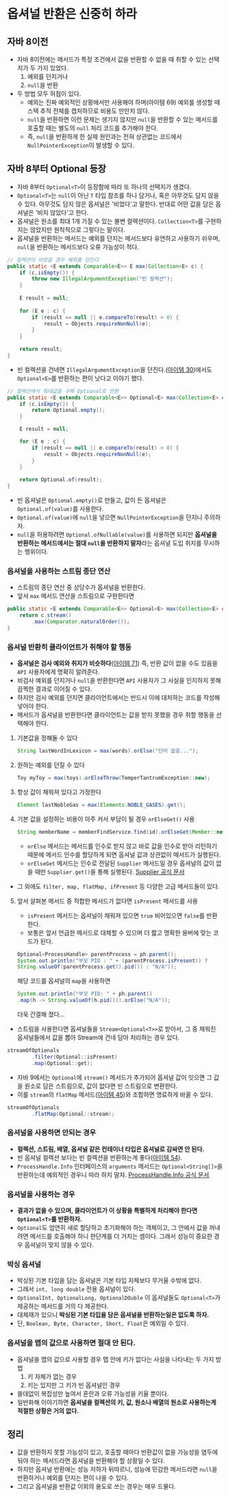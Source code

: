 # 옵셔널 반환은 신중히 하라

## 자바 8이전

* 자바 8이전에는 메서드가 특정 조건에서 값을 반환할 수 없을 때 취할 수 있는 선택지가 두 가지 있었다.
  1. 예외를 던지거나
  2. `null`을 반환
* 두 방법 모두 허점이 있다.
  * 예외는 진짜 예외적인 상황에서만 사용해야 하며(아이템 69) 예외를 생성할 때 스택 추적 전체를 캡처하므로 비용도 만만치 않다.
  * `null`을 반환하면 이런 문제는 생기지 않지만 `null`을 반환할 수 있는 메서드를 호출할 때는 별도의 `null` 처리 코드를 추가해야 한다.
  * 즉, `null`을 반환하게 한 실제 원인과는 전혀 상관없는 코드에서 `NullPointerException`이 발생할 수 있다.

## 자바 8부터 Optional 등장

* 자바 8부터 `Optional<T>`이 등장함에 따라 또 하나의 선택지가 생겼다.
* `Optional<T>`는 `null`이 아닌 `T` 타입 참조를 하나 담거나, 혹은 아무것도 담지 않을 수 있다. 아무것도 담지 않은 옵셔널은 '비었다'고 말한다.
 반대로 어떤 값을 담은 옵셔널은 '비지 않았다'고 한다.
* 옵셔널은 원소를 최대 1개 가질 수 있는 불변 컬렉션이다. `Collection<T>`를 구현하지는 않았지만 원칙적으로 그렇다는 말이다.
* 옵셔널을 반환하는 메서드는 예외를 던지는 메서드보다 유연하고 사용하기 쉬우며, `null`을 반환하는 메서드보다 오류 가능성이 적다.

```java
// 컬렉션이 비었을 경우 예외를 던진다
public static <E extends Comparable<E>> E max(Collection<E> c) {
    if (c.isEmpty()) {
        throw new IllegalArgumentException("빈 컬렉션");
    }
    
    E result = null;
    
    for (E e : c) {
        if (result == null || e.compareTo(result) > 0) {
            result = Objects.requireNonNull(e);
        }
    }
    
    return result;
}
```

* 빈 컬렉션을 건네면 `IllegalArgumentException`을 던진다.([아이템 30](https://github.com/parkhanbeen/study/blob/master/effective-java/5%EC%9E%A5/30.%EC%9D%B4%EC%99%95%EC%9D%B4%EB%A9%B4%20%EC%A0%9C%EB%84%A4%EB%A6%AD%20%EB%A9%94%EC%84%9C%EB%93%9C%EB%A1%9C%20%EB%A7%8C%EB%93%A4%EB%9D%BC.md))에서도 `Optional<E>`를 반환하는 편이 낫다고 이야기 했다.

```java
// 컬렉션에서 최대값을 구해 Optional로 반환
public static <E extends Comparable<E>> Optional<E> max(Collection<E> c) {
    if (c.isEmpty()) {
        return Optional.empty();
    }

    E result = null;

    for (E e : c) {
        if (result == null || e.compareTo(result) > 0) {
            result = Objects.requireNonNull(e);
        }
    }
    
    return Optional.of(result);
}
```

* 빈 옵셔널은 `Optional.empty()`로 만들고, 값이 든 옵셔널은 `Optional.of(value)`를 사용한다.
* `Optional.of(value)`에 `null`을 넣으면 `NullPointerException`을 던지니 주의하자.
* `null`을 허용하려면 `Optional.ofNullable(value)`를 사용하면 되지만 **옵셔널을 반환하는 메서드에서는 절대 `null`을 반환하지 말자**라는
 옵셔널 도입 취지를 무시하는 행위이다.

### 옵셔널을 사용하는 스트림 종단 연산

* 스트림의 종단 연산 중 상당수가 옵셔널을 반환한다.
* 앞서 `max` 메서드 연산을 스트림으로 구현한다면

```java
public static <E extends Comparable<E>> Optional<E> max(Collection<E> c) {
    return c.stream()
        .max(Comparator.naturalOrder());
}
```

### 옵셔널 반환히 클라이언트가 취해야 할 행동

* **옵셔널은 검사 예외와 취지가 비슷하다**([아이템 71](https://github.com/parkhanbeen/study/blob/master/effective-java/10%EC%9E%A5/71.%ED%95%84%EC%9A%94%20%EC%97%86%EB%8A%94%20%EA%B2%80%EC%82%AC%20%EC%98%88%EC%99%B8%20%EC%82%AC%EC%9A%A9%EC%9D%80%20%ED%94%BC%ED%95%98%EB%9D%BC.md)) 즉, 반환 값이 없을 수도 있음을 `API` 사용자에게 명확히 알려준다.
* 비검사 예외를 던지거나 `null`을 반환한다면 `API` 사용자가 그 사실을 인지하지 못해 끔찍한 결과로 이어질 수 있다.
* 하지만 검사 예외를 던지면 클라이언트에서는 반드시 이에 대처하는 코드를 작성해넣어야 한다.
* 메서드가 옵셔널을 반환한다면 클라이언트는 값을 받지 못했을 경우 취할 행동을 선택해야 한다.

1. 기본값을 정해둘 수 있다

    ```java
    String lastWordInLexicon = max(words).orElse("단어 없음...");
    ```

2. 원하는 예외를 던질 수 있다

    ```java
    Toy myToy = max(toys).orElseThrow(TemperTantrumException::new);
    ```
   
3. 항상 값이 채워져 있다고 가정한다

    ```java
   Element lastNobleGas = max(Elements.NOBLE_GASES).get();
    ```
   
4. 기본 값을 설정하는 비용이 아주 커서 부담이 될 경우 `orElseGet()` 사용

    ```java
   String memberName = memberFindService.find(id).orElseGet(Member::new);
    ```
   
    * `orElse` 메서드는 메서드를 인수로 받지 않고 바로 값을 인수로 받아 리턴하기 때문에 메서드 인수를 할당하게 되면 옵셔널 값과 
     상관없이 메서드가 실행된다.
    * `orElseGet` 메서드는 인수로 전달된 `Supplier` 메서드일 경우 옵셔널의 값이 없을 때만 `Supplier.get()`을 통해 실행된다.
     [Supplier<T> 공식 문서](https://docs.oracle.com/javase/8/docs/api/java/util/function/Supplier.html)

* 그 외에도 `filter, map, flatMap, ifPresent` 등 다양한 고급 메서드들이 있다.

5. 앞서 살펴본 메서드 중 적합한 메서드가 없다면 `isPresent` 메서드를 사용
    * `isPresent` 메서드는 옵셔널이 채워져 있으면 `true` 비어있으면 `false`를 반환한다.
    * 보통은 앞서 언급한 메서드로 대체할 수 있으며 더 짧고 명확한 용버에 맞는 코드가  된다.

    ```java
   Optional<ProcessHandle> parentProcess = ph.parent();
   System.out.println("부모 PID : " + (parentProcess.isPresent() ? 
   String.valueOf(parentProcess.get().pid()) : "N/A"));
    ```
   
    해당 코드를 옵셔널의 `map`을 사용하면

    ```java 
   System.out.println("부모 PID: " + ph.parent()
   .map(h -> String.valueOf(h.pid())).orElse("N/A"));
    ```

   더욱 간결해 졌다...

* 스트림을 사용한다면 옵셔널들을 `Stream<Optional<T>>`로 받아서, 그 중 채워진 옵셔널들에서 값을 뽑아 Stream<T>에 건네 담아 처리하는 경우 있다.

```java
streamOfOptionals
        .filter(Optional::isPresent)
        .map(Optional::get);
```

* 자바 9에서는 `Optional`에 `stream()` 메서드가 추가되어 옵셔널 값이 잇으면 그 값을 원소로 담은 스트림으로, 값이 없다면 빈 스트림으로 변환한다.
* 이를 `stream`의 `flatMap` 메서드([아이템 45](https://github.com/parkhanbeen/study/blob/master/effective-java/7%EC%9E%A5/45.%EC%8A%A4%ED%8A%B8%EB%A6%BC%EC%9D%80%20%EC%A3%BC%EC%9D%98%ED%95%B4%EC%84%9C%20%EC%82%AC%EC%9A%A9%ED%95%98%EB%9D%BC.md))와 조합하면 명료하게 바꿀 수 있다.

```java
streamOfOptionals
        .flatMap(Optional::stream);
```

### 옵셔널을 사용하면 안되는 경우

* **컬렉션, 스트림, 배열, 옵셔널 같은 컨테이너 타입은 옵셔널로 감싸면 안 된다.**
* 빈 옵셔널 컬렉션 보다는 빈 컬렉션을 반환하는게 좋다([아이템 54](https://github.com/parkhanbeen/study/blob/master/effective-java/8%EC%9E%A5/54.null%EC%9D%B4%20%EC%95%84%EB%8B%8C%2C%20%EB%B9%88%20%EC%BB%AC%EB%A0%89%EC%85%98%EC%9D%B4%EB%82%98%20%EB%B0%B0%EC%97%B4%EC%9D%84%20%EB%B0%98%ED%99%98%ED%95%98%EB%9D%BC.md)).
* `ProcessHandle.Info` 인터페이스의 `arguments` 메서드는 `Optional<String[]>`을 반환하는데 예외적인 경우니 따라 하지 말자.
  [ProcessHandle.Info 공식 문서](https://docs.oracle.com/javase/9/docs/api/java/lang/ProcessHandle.Info.html)

### 옵셔널을 사용하는 경우

* **결과가 없을 수 있으며, 클라이언트가 이 상황을 특별하게 처리해야 한다면 `Optional<T>`를 반환하자.**
* `Optional`도 엄연히 새로 할당하고 초기화해야 하는 객체이고, 그 안에서 값을 꺼내려면 메서드를 호출해야 하니 한단계를 더 거치는 셈이다.
 그래서 성능이 중요한 경우 옵셔널이 맞지 않을 수 있다.

### 박싱 옵셔널

* 박싱된 기본 타입을 담는 옵셔널은 기본 타입 자체보다 무거울 수밖에 없다.
* 그래서 `int, long double` 전용 옵셔널이 있다.
* `OptionalInt, OptionalLong, OptionalDOuble` 이 옵셔널들도 `Optional<T>`가 제공하는 메서드를 거의 다 제공한다.
* 대체재가 있으니 **박싱된 기본 타입을 담은 옵셔널을 반환하는일은 없도록 하자.**
* 단, `Boolean, Byte, Character, Short, Float`은 예외일 수 있다.

### 옵셔널을 맵의 값으로 사용하면 절대 안 된다.

* 옵셔널을 맵의 값으로 사용할 경우 맵 안에 키가 없다는 사실을 나타내는 두 가지 방법
  1. 키 자체가 없는 경우
  2. 키는 있지만 그 키가 빈 옵셔널인 경우
* 쓸데없이 복잡성만 높여서 혼란과 오류 가능성을 키울 뿐이다.
* 일반화해 이야기하면 **옵셔널을 컬렉션의 키, 값, 원소나 배열의 원소로 사용하는게 적절한 상황은 거의 없다.**


## 정리

* 값을 반환하지 못할 가능성이 있고, 호출할 때마다 반환값이 없을 가능성을 염두에 둬야 하는 메서드라면 옵셔널을 반환해야 할 상황일 수 있다.
* 하지만 옵셔널 반환에는 성능 저하가 뒤따르니, 성능에 민감한 메서드라면 `null`을 반환하거나 예외를 던지는 편이 나을 수 있다.
* 그리고 옵셔널을 반환값 이외의 용도로 쓰는 경우는 매우 드물다.
